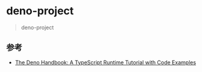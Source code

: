 # deno-project

>deno-project



## 参考
- [The Deno Handbook: A TypeScript Runtime Tutorial with Code Examples](https://www.freecodecamp.org/news/the-deno-handbook/)